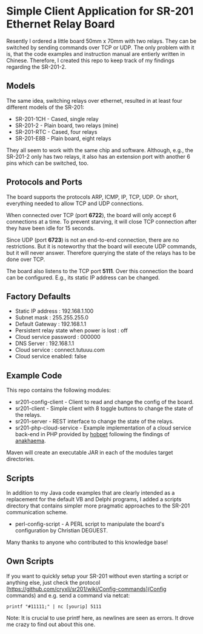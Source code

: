 # Simple Client Application for SR-201 Ethernet Relay Board

Resently I ordered a little board 50mm x 70mm with two relays. They can be switched by sending commands over TCP or UDP. The only problem with it is, that the code examples and instruction manual are entierly written in Chinese. Therefore, I created this repo to keep track of my findings regarding the SR-201-2.

## Models

The same idea, switching relays over ethernet, resulted in at least four different models of the SR-201:

* SR-201-1CH - Cased, single relay
* SR-201-2 - Plain board, two relays (mine)
* SR-201-RTC - Cased, four relays
* SR-201-E8B - Plain board, eight relays

They all seem to work with the same chip and software. Although, e.g., the SR-201-2 only has two relays, it also has an extension port with another 6 pins which can be switched, too.

## Protocols and Ports

The board supports the protocols ARP, ICMP, IP, TCP, UDP. Or short, everything needed to allow TCP and UDP connections.

When connected over TCP (port **6722**), the board will only accept 6 connections at a time. To prevent starving, it will close TCP connection after they have been idle for 15 seconds.

Since UDP (port **6723**) is not an end-to-end connection, there are no restrictions. But it is noteworthy that the board will execute UDP commands, but it will never answer. Therefore querying the state of the relays has to be done over TCP.

The board also listens to the TCP port **5111**. Over this connection the board can be configured. E.g., its static IP address can be changed.

## Factory Defaults

* Static IP address : 192.168.1.100
* Subnet mask : 255.255.255.0
* Default Gateway : 192.168.1.1
* Persistent relay state when power is lost : off
* Cloud service password : 000000
* DNS Server : 192.168.1.1
* Cloud service : connect.tutuuu.com
* Cloud service enabled: false

## Example Code

This repo contains the following modules:

* sr201-config-client - Client to read and change the config of the board.
* sr201-client - Simple client with 8 toggle buttons to change the state of the relays.
* sr201-server - REST interface to change the state of the relays.
* sr201-php-cloud-service - Example implementation of a cloud service back-end in PHP provided by [hobpet](https://github.com/hobpet) following the findings of [anakhaema](https://github.com/anakhaema).
 
Maven will create an executable JAR in each of the modules target directories.

## Scripts

In addition to my Java code examples that are clearly intended as a replacement for the default VB and Delphi programs, I added a scripts directory that contains simpler more pragmatic approaches to the SR-201 communication scheme.

* perl-config-script - A PERL script to manipulate the board's configuration by Christian DEGUEST.

Many thanks to anyone who contributed to this knowledge base!

## Own Scripts

If you want to quickly setup your SR-201 without even starting a script or anything else, just check the protocol [https://github.com/cryxli/sr201/wiki/Config-commands](Config commands) and e.g. send a command via netcat:

    printf "#11111;" | nc [yourip] 5111

Note: It is crucial to use printf here, as newlines are seen as errors. It drove me crazy to find out about this one.
